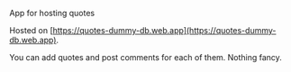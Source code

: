 App for hosting quotes

Hosted on [https://quotes-dummy-db.web.app](https://quotes-dummy-db.web.app).

You can add quotes and post comments for each of them. Nothing fancy.
